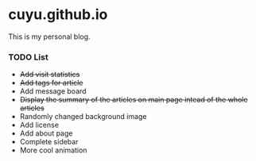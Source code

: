 # cuyu.github.io
This is my personal blog.


### TODO List

- ~~Add visit statistics~~
- ~~Add tags for article~~
- Add message board
- ~~Display the summary of the articles on main page intead of the whole articles~~
- Randomly changed background image
- Add license
- Add about page
- Complete sidebar
- More cool animation

